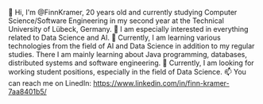 👋 Hi, I'm @FinnKramer, 20 years old and currently studying Computer Science/Software Engineering in my second year at the Technical University of Lübeck, Germany.
👀 I am especially interested in everything related to Data Science and AI.
🌱 Currently, I am learning various technologies from the field of AI and Data Science in addition to my regular studies. There I am mainly learning about Java programming, databases, 
      distributed systems and software engineering. 
💞️ Currently, I am looking for working student positions, especially in the field of Data Science.
📫 You can reach me on LinedIn: https://www.linkedin.com/in/finn-kramer-7aa8401b5/
